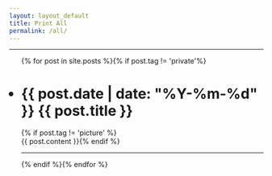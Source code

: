 ```yaml
---
layout: layout_default  
title: Print All
permalink: /all/
---
```


<div >
  <hr></hr>
  <ul >{% for post in site.posts %}{% if post.tag != 'private'%}
    <h1>
      <li> <span >{{ post.date | date: "%Y-%m-%d" }} </span> <a {% if post.tag == 'picture' %}href="{{ post.url | prepend: site.baseurl }}"{% endif %}>{{ post.title }}</a> </li> 
    </h1>{% if post.tag != 'picture' %}<div class="content">{{ post.content }}{% endif %}
    </div>
  <hr></hr>{% endif %}{% endfor %}
  </ul>
</div>